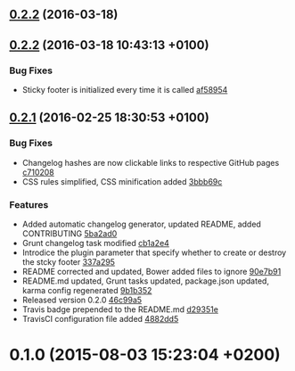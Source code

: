 <a name="0.2.2"></a>
## [0.2.2](//compare/0.2.2...v0.2.2) (2016-03-18)




<a name="0.2.2"></a>
## [0.2.2](//compare/0.2.1...0.2.2) (2016-03-18 10:43:13 +0100)


### Bug Fixes

* Sticky footer is initialized every time it is called [af58954](https://github.com/the-software-factory/jquery-sticky-footer/commit/af58954709ecf36db7effb3a6f15b337c8f15898) 



<a name="0.2.1"></a>
## [0.2.1](//compare/0.1.0...0.2.1) (2016-02-25 18:30:53 +0100)


### Bug Fixes

* Changelog hashes are now clickable links to respective GitHub pages [c710208](https://github.com/the-software-factory/jquery-sticky-footer/commit/c710208a93ed851735887e581285641335a793cd) 
* CSS rules simplified, CSS minification added [3bbb69c](https://github.com/the-software-factory/jquery-sticky-footer/commit/3bbb69c8116725256151712a52fdf9e2072e3a89) 

### Features

* Added automatic changelog generator, updated README, added CONTRIBUTING [5ba2ad0](https://github.com/the-software-factory/jquery-sticky-footer/commit/5ba2ad0b2f89089b2ff432634f8eea63ff208062) 
* Grunt changelog task modified [cb1a2e4](https://github.com/the-software-factory/jquery-sticky-footer/commit/cb1a2e40880eeee5f8bcdec8b5b1d1058d6be30e) 
* Introdice the plugin parameter that specify whether to create or destroy the stcky footer [337a295](https://github.com/the-software-factory/jquery-sticky-footer/commit/337a295c1ee374fa8a7d2e185c3ef3c5a9718636) 
* README corrected and updated, Bower added files to ignore [90e7b91](https://github.com/the-software-factory/jquery-sticky-footer/commit/90e7b912f3cb66719c56410d0829b25f21680859) 
* README.md updated, Grunt tasks updated, package.json updated, karma config regenerated [9b1b352](https://github.com/the-software-factory/jquery-sticky-footer/commit/9b1b3529697cdc1b476891dfab23ed903b901cb1) 
* Released version 0.2.0 [46c99a5](https://github.com/the-software-factory/jquery-sticky-footer/commit/46c99a509f8757b7d771eebaa1c87da8af654afb) 
* Travis badge prepended to the README.md [d29351e](https://github.com/the-software-factory/jquery-sticky-footer/commit/d29351ee726ceb0616c117cc85357f6488b191e3) 
* TravisCI configuration file added [4882dd5](https://github.com/the-software-factory/jquery-sticky-footer/commit/4882dd5247507ee90082b78ee6760a49cc9e90fe) 



<a name="0.1.0"></a>
# 0.1.0 (2015-08-03 15:23:04 +0200)




